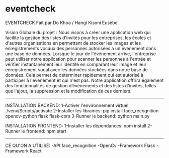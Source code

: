 # eventcheck
EVENTCHECK
Fait par Do Khoa / Hangi Kisoni Eusèbe

Vision Globale du projet :
Nous visons à créer une application web qui facilite la gestion des listes d'invités pour les entreprises, les écoles et d'autres organisations en permettant de stocker les images et les enregistrements vocaux des personnes autorisées à un événement dans une base de données.
Lorsque le jour de l'événement arrive, l'entreprise peut utiliser notre application pour scanner les personnes à l'entrée et vérifier instantanément leur identité en comparant leur image et leur enregistrement vocal avec les données stockées dans notre base de données. Cela permet de déterminer rapidement qui est autorisé à participer à l'événement et qui n'est pas.
Notre application offrira également des fonctionnalités de gestion d’événements et des listes d'invités, telles que l'ajout, la suppression et la modification de ces derniers.

---------------------------------------------------------------------------------------------------------------------------------

INSTALLATION BACKEND:
1-Activer l'environnement virtuel: ./venv/Scripts/activate
2-Installer les librairies: pip install face_recognition opencv-python flask flask-cors
3-Runner le backend: python main.py

INSTALLATION FRONTEND:
1-Installer les dépendances: npm install
2-Runner le frontend: npm start

---------------------------------------------------------------------------------------------------------------------------------

CE QU'ON A UTILISÉ:
-API face_recognition
-OpenCv
-Framework Flask
-Framework React